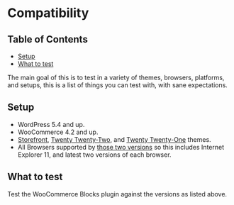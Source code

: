 # Compatibility <!-- omit in toc -->

## Table of Contents <!-- omit in toc -->

- [Setup](#setup)
- [What to test](#what-to-test)

The main goal of this is to test in a variety of themes, browsers, platforms, and setups, this is a list of things you can test with, with sane expectations.

## Setup

-   WordPress 5.4 and up.
-   WooCommerce 4.2 and up.
-   [Storefront](https://wordpress.org/themes/storefront/), [Twenty Twenty-Two](https://wordpress.org/themes/twentytwentytwo/), and [Twenty Twenty-One](https://wordpress.org/themes/twentytwentyone/) themes.
-   All Browsers supported by [those two versions](https://make.wordpress.org/core/handbook/best-practices/browser-support/) so this includes Internet Explorer 11, and latest two versions of each browser.

## What to test

Test the WooCommerce Blocks plugin against the versions as listed above.
